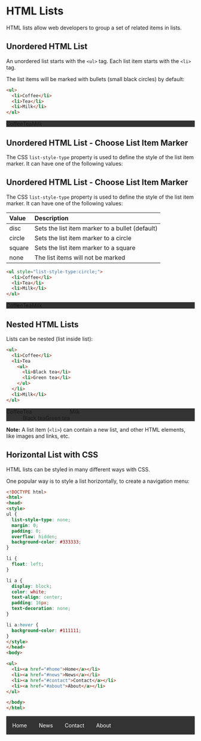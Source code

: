# HTML Lists

HTML lists allow web developers to group a set of related items in lists.

## Unordered HTML List

An unordered list starts with the `<ul>` tag. Each list item starts with the `<li>` tag.

The list items will be marked with bullets (small black circles) by default:

```html
<ul>
  <li>Coffee</li>
  <li>Tea</li>
  <li>Milk</li>
</ul>
```

<ul>
  <li>Coffee</li>
  <li>Tea</li>
  <li>Milk</li>
</ul>

## Unordered HTML List - Choose List Item Marker

The CSS `list-style-type` property is used to define the style of the list item marker. It can have one of the following values:

## Unordered HTML List - Choose List Item Marker

The CSS `list-style-type` property is used to define the style of the list item marker. It can have one of the following values:

| Value  | Description                                     |
| :----- | :---------------------------------------------- |
| disc   | Sets the list item marker to a bullet (default) |
| circle | Sets the list item marker to a circle           |
| square | Sets the list item marker to a square           |
| none   | The list items will not be marked               |

```html
<ul style="list-style-type:circle;">
  <li>Coffee</li>
  <li>Tea</li>
  <li>Milk</li>
</ul>
```

<ul style="list-style-type:circle;">
  <li>Coffee</li>
  <li>Tea</li>
  <li>Milk</li>
</ul>





## Nested HTML Lists

Lists can be nested (list inside list):

```html
<ul>
  <li>Coffee</li>
  <li>Tea
    <ul>
      <li>Black tea</li>
      <li>Green tea</li>
    </ul>
  </li>
  <li>Milk</li>
</ul>
```

<ul>  <li>Coffee</li>  <li>Tea    <ul>      <li>Black tea</li>      <li>Green tea</li>    </ul>  </li>  <li>Milk</li></ul>

**Note:** A list item (`<li>`) can contain a new list, and other HTML elements, like images and links, etc.





## Horizontal List with CSS

HTML lists can be styled in many different ways with CSS.

One popular way is to style a list horizontally, to create a navigation menu:

```html
<!DOCTYPE html>
<html>
<head>
<style>
ul {
  list-style-type: none;
  margin: 0;
  padding: 0;
  overflow: hidden;
  background-color: #333333;
}

li {
  float: left;
}

li a {
  display: block;
  color: white;
  text-align: center;
  padding: 16px;
  text-decoration: none;
}

li a:hover {
  background-color: #111111;
}
</style>
</head>
<body>

<ul>
  <li><a href="#home">Home</a></li>
  <li><a href="#news">News</a></li>
  <li><a href="#contact">Contact</a></li>
  <li><a href="#about">About</a></li>
</ul>

</body>
</html>
```

<!DOCTYPE html><html><head><style>ul {  list-style-type: none;  margin: 0;  padding: 0;  overflow: hidden;  background-color: #333333;}li {  float: left;}li a {  display: block;  color: white;  text-align: center;  padding: 16px;  text-decoration: none;}li a:hover {  background-color: #111111;}</style></head><body><ul>  <li><a href="#home">Home</a></li>  <li><a href="#news">News</a></li>  <li><a href="#contact">Contact</a></li>  <li><a href="#about">About</a></li></ul></body></html>